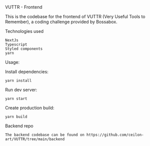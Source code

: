 VUTTR - Frontend

This is the codebase for the frontend of VUTTR (Very Useful Tools to Remember), a coding challenge provided by Bossabox.

Technologies used

    NextJs
    Typescript
    Styled components
    yarn

Usage:

Install dependencies:

    yarn install

Run dev server:

    yarn start

Create production build:

    yarn build

Backend repo

    The backend codebase can be found on https://github.com/ceilon-art/VUTTR/tree/main/backend
